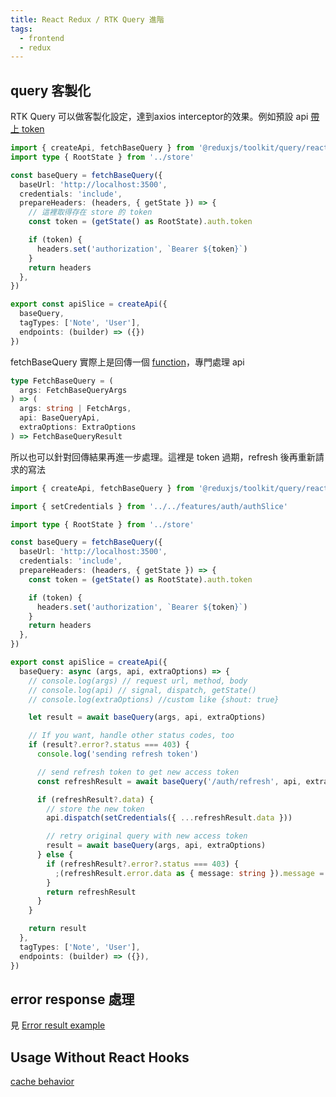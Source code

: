```yaml
---
title: React Redux / RTK Query 進階
tags:
  - frontend
  - redux
---
```


## query 客製化

RTK Query 可以做客製化設定，達到axios interceptor的效果。例如預設 api [帶上 token](https://redux-toolkit.js.org/rtk-query/api/fetchBaseQuery#setting-default-headers-on-requests)

```ts
import { createApi, fetchBaseQuery } from '@reduxjs/toolkit/query/react'
import type { RootState } from '../store'

const baseQuery = fetchBaseQuery({
  baseUrl: 'http://localhost:3500',
  credentials: 'include',
  prepareHeaders: (headers, { getState }) => {
    // 這裡取得存在 store 的 token
    const token = (getState() as RootState).auth.token

    if (token) {
      headers.set('authorization', `Bearer ${token}`)
    }
    return headers
  },
})

export const apiSlice = createApi({
  baseQuery,
  tagTypes: ['Note', 'User'],
  endpoints: (builder) => ({})
})
```

fetchBaseQuery 實際上是回傳一個 [function](https://redux-toolkit.js.org/rtk-query/api/fetchBaseQuery#signature)，專門處理 api

```ts
type FetchBaseQuery = (
  args: FetchBaseQueryArgs
) => (
  args: string | FetchArgs,
  api: BaseQueryApi,
  extraOptions: ExtraOptions
) => FetchBaseQueryResult
```

所以也可以針對回傳結果再進一步處理。這裡是 token 過期，refresh 後再重新請求的寫法

```ts
import { createApi, fetchBaseQuery } from '@reduxjs/toolkit/query/react'

import { setCredentials } from '../../features/auth/authSlice'

import type { RootState } from '../store'

const baseQuery = fetchBaseQuery({
  baseUrl: 'http://localhost:3500',
  credentials: 'include',
  prepareHeaders: (headers, { getState }) => {
    const token = (getState() as RootState).auth.token

    if (token) {
      headers.set('authorization', `Bearer ${token}`)
    }
    return headers
  },
})

export const apiSlice = createApi({
  baseQuery: async (args, api, extraOptions) => {
    // console.log(args) // request url, method, body
    // console.log(api) // signal, dispatch, getState()
    // console.log(extraOptions) //custom like {shout: true}

    let result = await baseQuery(args, api, extraOptions)

    // If you want, handle other status codes, too
    if (result?.error?.status === 403) {
      console.log('sending refresh token')

      // send refresh token to get new access token
      const refreshResult = await baseQuery('/auth/refresh', api, extraOptions)

      if (refreshResult?.data) {
        // store the new token
        api.dispatch(setCredentials({ ...refreshResult.data }))

        // retry original query with new access token
        result = await baseQuery(args, api, extraOptions)
      } else {
        if (refreshResult?.error?.status === 403) {
          ;(refreshResult.error.data as { message: string }).message = 'Your login has expired. '
        }
        return refreshResult
      }
    }

    return result
  },
  tagTypes: ['Note', 'User'],
  endpoints: (builder) => ({}),
})
```

## error response 處理

見 [Error result example](https://redux-toolkit.js.org/rtk-query/usage-with-typescript#error-result-example)

## Usage Without React Hooks

[cache behavior](https://redux-toolkit.js.org/rtk-query/usage/usage-without-react-hooks)